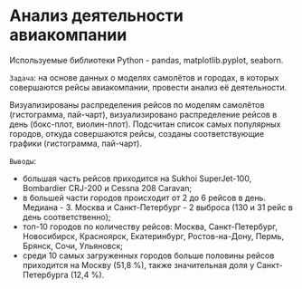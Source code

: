 # Анализ деятельности авиакомпании

Используемые библиотеки Python - pandas, matplotlib.pyplot, seaborn.

`Задача`:  на основе данных о моделях самолётов и городах, в которых совершаются рейсы авиакомпании, провести анализ её деятельности.

Визуализированы распределения рейсов по моделям самолётов (гистограмма, пай-чарт), визуализировано распределение рейсов в день (бокс-плот, виолин-плот). Подсчитан список самых популярных городов, откуда совершаются рейсы, созданы соответствующие графики (гистограмма, пай-чарт).

`Выводы`: 
- большая часть рейсов приходится на Sukhoi SuperJet-100, Bombardier CRJ-200 и Cessna 208 Caravan;
- в большей части городов происходит от 2 до 6 рейсов в день. Медиана - 3. Москва и Санкт-Петербург - 2 выброса (130 и 31 рейс в день соответственно);
- топ-10 городов по количеству рейсов: Москва, Санкт-Петербург, Новосибирск, Красноярск, Екатеринбург, Ростов-на-Дону, Пермь, Брянск, Сочи, Ульяновск;
- среди 10 самых загруженных городов больше половины рейсов приходится на Москву (51,8 %), также значительная доля у Санкт-Петербурга (12,4 %).
